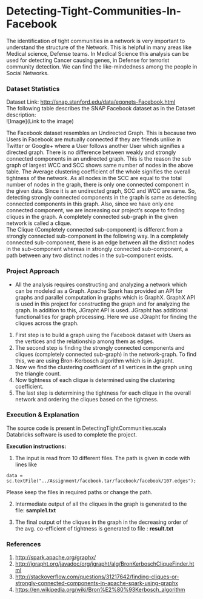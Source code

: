 # Detecting-Tight-Communities-In-Facebook

The identification of tight communities in a network is very important to understand the structure of the Network. This is helpful in many areas like Medical science, Defense teams. In Medical Science this analysis can be used for detecting Cancer causing genes, in Defense for terrorist community detection. We can find the like-mindedness among the people in Social Networks.

### Dataset Statistics
Dataset Link: http://snap.stanford.edu/data/egonets-Facebook.html  
The following table describes the SNAP Facebook dataset as in the Dataset description:  
![Image](Link to the image)

The Facebook dataset resembles an Undirected Graph. This is because two Users in Facebook are mutually connected if they are friends unlike in Twitter or Google+ where a User follows another User which signifies a directed graph. There is no difference between weakly and strongly connected components in an undirected graph. This is the reason the sub graph of largest WCC and SCC shows same number of nodes in the above table. The Average clustering coefficient of the whole signifies the overall tightness of the network. As all nodes in the SCC are equal to the total number of nodes in the graph, there is only one connected component in the given data. Since it is an undirected graph, SCC and WCC are same. So, detecting strongly connected components in the graph is same as detecting connected components in this graph. Also, since we have only one connected component, we are increasing our project’s scope to finding cliques in the graph. A completely connected sub-graph in the given network is called a clique.  
The Clique (Completely connected sub-component) is different from a strongly connected sub-component in the following way. In a completely connected sub-component, there is an edge between all the distinct nodes in the sub-component whereas in strongly connected sub-component, a path between any two distinct nodes in the sub-component exists.

### Project Approach
* All the analysis requires constructing and analyzing a network which can be modeled as a Graph. Apache Spark has provided an API for graphs and parallel computation in graphs which is GraphX. GraphX API is used in this project for constructing the graph and for analyzing the graph. In addition to this, JGrapht API is used. JGrapht has additional functionalities for graph processing. Here we use JGrapht for finding the cliques across the graph.

1. First step is to build a graph using the Facebook dataset with Users as the vertices and the relationship among them as edges.
2. The second step is finding the strongly connected components and cliques (completely connected sub-graph) in the network-graph. To find this, we are using Bron-Kerbosch algorithm which is in Jgrapht.
3. Now we find the clustering coefficient of all vertices in the graph using the triangle count.
4. Now tightness of each clique is determined using the clustering coefficient.
5. The last step is determining the tightness for each clique in the overall network and ordering the cliques based on the tightness.

### Execution & Explanation
The source code is present in DetectingTightCommunities.scala  
Databricks software is used to complete the project.  

**Execution instructions:**  

1. The input is read from 10 different files. The path is given in code with lines like

```
data = sc.textFile("../Assignment/facebook.tar/facebook/facebook/107.edges");
```

Please keep the files in required paths or change the path.

2. Intermediate output of all the cliques in the graph is generated to the file: **sample1.txt**

3. The final output of the cliques in the graph in the decreasing order of the avg. co-efficient of tightness is generated to file : **result.txt**

### References
1. http://spark.apache.org/graphx/
2. http://jgrapht.org/javadoc/org/jgrapht/alg/BronKerboschCliqueFinder.html
3. http://stackoverflow.com/questions/31217642/finding-cliques-or-strongly-connected-components-in-apache-spark-using-graphx
4. https://en.wikipedia.org/wiki/Bron%E2%80%93Kerbosch_algorithm
